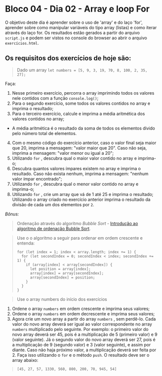 # Bloco 04 - Dia 02 - Array e loop For

O objetivo deste dia é aprender sobre o uso de 'array' e do laço 'for', aprender sobre como manipular variáveis do tipo array (listas) e como iterar através do laço for.
Os resultados estão gerados a partir do arquivo `script.js` e podem ser vistos no console do browser ao abrir o arquivo `exercícios.html`.

## Os requisitos dos exercícios de hoje são:

> Dado um array 
> `let numbers = [5, 9, 3, 19, 70, 8, 100, 2, 35, 27];`

Faça:

1. Nesse primeiro exercício, percorra o array imprimindo todos os valores nele contidos com a função `console.log()`;
2. Para o segundo exercício, some todos os valores contidos no array e imprima o resultado;
3. Para o terceiro exercício, calcule e imprima a média aritmética dos valores contidos no array;
* A média aritmética é o resultado da soma de todos os elementos divido pelo número total de elementos.
4. Com o mesmo código do exercício anterior, caso o valor final seja maior que 20, imprima a mensagem: "valor maior que 20". Caso não seja, imprima a mensagem: "valor menor ou igual a 20";
5. Utilizando `for` , descubra qual o maior valor contido no array e imprima-o;
6. Descubra quantos valores ímpares existem no array e imprima o resultado. Caso não exista nenhum, imprima a mensagem: "nenhum valor ímpar encontrado";
7. Utilizando `for` , descubra qual o menor valor contido no array e imprima-o;
8. Utilizando `for` , crie um array que vá de 1 até 25 e imprima o resultado;
Utilizando o array criado no exercício anterior imprima o resultado da divisão de cada um dos elementos por `2`.

*Bônus:*

> Ordenação através do algoritmo *Bubble Sort* - [Introdução ao algoritmo de ordenação Bubble Sort](http://devfuria.com.br/logica-de-programacao/introducao-ao-algoritmo-de-ordenacao-bubble-sort/).

> Use o o algoritmo a seguir para ordenar em ordem crescente e entenda:
> ```
> for (let index = 1; index < array.length; index += 1) {
>   for (let secondIndex = 0; secondIndex < index; secondIndex += 1) {
>     if (array[index] < array[secondIndex]) {
>       let position = array[index];
>       array[index] = array[secondIndex];
>       array[secondIndex] = position;
>     }
>   } 
> }
> ```

> Use o array numbers do início dos exercícios

1. Ordene o array `numbers` em ordem crescente e imprima seus valores;
2. Ordene o array `numbers` em ordem decrescente e imprima seus valores;
3. Agora crie um novo array a partir do array `numbers` , sem perdê-lo. Cada valor do novo array deverá ser igual ao valor correspondente no array `numbers` multiplicado pelo seguinte. Por exemplo: o primeiro valor do novo array deverá ser 45, pois é a multiplicação de 5 (primeiro valor) e 9 (valor seguinte). Já o segundo valor do novo array deverá ser 27, pois é a multiplicação de 9 (segundo valor) e 3 (valor seguinte), e assim por diante. Caso não haja próximo valor, a multiplicação deverá ser feita por 2. Faça isso utilizando o `for` e o método `push`. O resultado deve ser o array abaixo:
> `[45, 27, 57, 1330, 560, 800, 200, 70, 945, 54]` 
